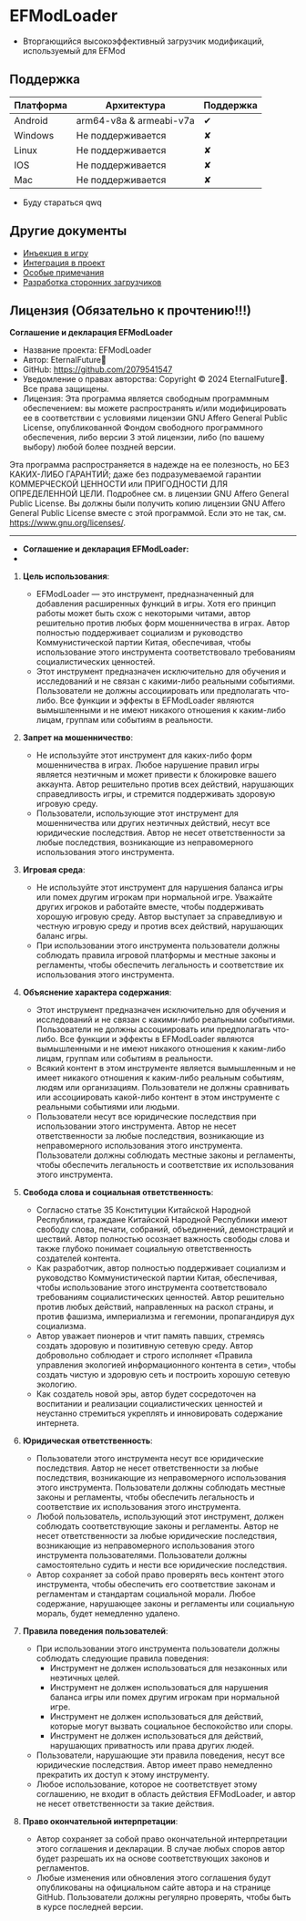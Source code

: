 # EFModLoader

* Вторгающийся высокоэффективный загрузчик модификаций, используемый для EFMod

## Поддержка

| Платформа | Архитектура                  | Поддержка |
| --------- | ---------------------------- | --------- |
| Android   | arm64-v8a & armeabi-v7a      | ✔        |
| Windows   | Не поддерживается            | ✘        |
| Linux     | Не поддерживается            | ✘        |
| IOS       | Не поддерживается            | ✘        |
| Mac       | Не поддерживается            | ✘        |

* Буду стараться qwq

## Другие документы

* [Инъекция в игру](заполнитель_игры)
* [Интеграция в проект](заполнитель_проекта)
* [Особые примечания](заполнитель_примечаний)
* [Разработка сторонних загрузчиков](заполнитель_загрузчика)

## Лицензия (Обязательно к прочтению!!!)

**Соглашение и декларация EFModLoader**

* Название проекта: EFModLoader
* Автор: EternalFuture゙
* GitHub: https://github.com/2079541547
* Уведомление о правах авторства: Copyright © 2024 EternalFuture゙. Все права защищены.
* Лицензия: Эта программа является свободным программным обеспечением: вы можете распространять и/или модифицировать ее в соответствии с условиями лицензии GNU Affero General Public License, опубликованной Фондом свободного программного обеспечения, либо версии 3 этой лицензии, либо (по вашему выбору) любой более поздней версии.

Эта программа распространяется в надежде на ее полезность, но БЕЗ КАКИХ-ЛИБО ГАРАНТИЙ; даже без подразумеваемой гарантии КОММЕРЧЕСКОЙ ЦЕННОСТИ или ПРИГОДНОСТИ ДЛЯ ОПРЕДЕЛЕННОЙ ЦЕЛИ. Подробнее см. в лицензии GNU Affero General Public License. Вы должны были получить копию лицензии GNU Affero General Public License вместе с этой программой. Если это не так, см. <https://www.gnu.org/licenses/>.

********************************************************************************
* **Соглашение и декларация EFModLoader:**
*
1. **Цель использования**:
   - EFModLoader — это инструмент, предназначенный для добавления расширенных функций в игры. Хотя его принцип работы может быть схож с некоторыми читами, автор решительно против любых форм мошенничества в играх. Автор полностью поддерживает социализм и руководство Коммунистической партии Китая, обеспечивая, чтобы использование этого инструмента соответствовало требованиям социалистических ценностей.
   - Этот инструмент предназначен исключительно для обучения и исследований и не связан с какими-либо реальными событиями. Пользователи не должны ассоциировать или предполагать что-либо. Все функции и эффекты в EFModLoader являются вымышленными и не имеют никакого отношения к каким-либо лицам, группам или событиям в реальности.

2. **Запрет на мошенничество**:
   - Не используйте этот инструмент для каких-либо форм мошенничества в играх. Любое нарушение правил игры является неэтичным и может привести к блокировке вашего аккаунта. Автор решительно против всех действий, нарушающих справедливость игры, и стремится поддерживать здоровую игровую среду.
   - Пользователи, использующие этот инструмент для мошенничества или других неэтичных действий, несут все юридические последствия. Автор не несет ответственности за любые последствия, возникающие из неправомерного использования этого инструмента.

3. **Игровая среда**:
   - Не используйте этот инструмент для нарушения баланса игры или помех другим игрокам при нормальной игре. Уважайте других игроков и работайте вместе, чтобы поддерживать хорошую игровую среду. Автор выступает за справедливую и честную игровую среду и против всех действий, нарушающих баланс игры.
   - При использовании этого инструмента пользователи должны соблюдать правила игровой платформы и местные законы и регламенты, чтобы обеспечить легальность и соответствие их использования этого инструмента.

4. **Объяснение характера содержания**:
   - Этот инструмент предназначен исключительно для обучения и исследований и не связан с какими-либо реальными событиями. Пользователи не должны ассоциировать или предполагать что-либо. Все функции и эффекты в EFModLoader являются вымышленными и не имеют никакого отношения к каким-либо лицам, группам или событиям в реальности.
   - Всякий контент в этом инструменте является вымышленным и не имеет никакого отношения к каким-либо реальным событиям, людям или организациям. Пользователи не должны сравнивать или ассоциировать какой-либо контент в этом инструменте с реальными событиями или людьми.
   - Пользователи несут все юридические последствия при использовании этого инструмента. Автор не несет ответственности за любые последствия, возникающие из неправомерного использования этого инструмента. Пользователи должны соблюдать местные законы и регламенты, чтобы обеспечить легальность и соответствие их использования этого инструмента.

5. **Свобода слова и социальная ответственность**:
   - Согласно статье 35 Конституции Китайской Народной Республики, граждане Китайской Народной Республики имеют свободу слова, печати, собраний, объединений, демонстраций и шествий. Автор полностью осознает важность свободы слова и также глубоко понимает социальную ответственность создателей контента.
   - Как разработчик, автор полностью поддерживает социализм и руководство Коммунистической партии Китая, обеспечивая, чтобы использование этого инструмента соответствовало требованиям социалистических ценностей. Автор решительно против любых действий, направленных на раскол страны, и против фашизма, империализма и гегемонии, пропагандируя дух социализма.
   - Автор уважает пионеров и чтит память павших, стремясь создать здоровую и позитивную сетевую среду. Автор добровольно соблюдает и строго исполняет «Правила управления экологией информационного контента в сети», чтобы создать чистую и здоровую сеть и построить хорошую сетевую экологию.
   - Как создатель новой эры, автор будет сосредоточен на воспитании и реализации социалистических ценностей и неустанно стремиться укреплять и инновировать содержание интернета.

6. **Юридическая ответственность**:
   - Пользователи этого инструмента несут все юридические последствия. Автор не несет ответственности за любые последствия, возникающие из неправомерного использования этого инструмента. Пользователи должны соблюдать местные законы и регламенты, чтобы обеспечить легальность и соответствие их использования этого инструмента.
   - Любой пользователь, использующий этот инструмент, должен соблюдать соответствующие законы и регламенты. Автор не несет ответственности за любые юридические последствия, возникающие из неправомерного использования этого инструмента пользователями. Пользователи должны самостоятельно судить и нести все юридические последствия.
   - Автор сохраняет за собой право проверять весь контент этого инструмента, чтобы обеспечить его соответствие законам и регламентам и стандартам социальной морали. Любое содержание, нарушающее законы и регламенты или социальную мораль, будет немедленно удалено.

7. **Правила поведения пользователей**:
   - При использовании этого инструмента пользователи должны соблюдать следующие правила поведения:
     - Инструмент не должен использоваться для незаконных или неэтичных целей.
     - Инструмент не должен использоваться для нарушения баланса игры или помех другим игрокам при нормальной игре.
     - Инструмент не должен использоваться для действий, которые могут вызвать социальное беспокойство или споры.
     - Инструмент не должен использоваться для действий, нарушающих приватность или права других людей.
   - Пользователи, нарушающие эти правила поведения, несут все юридические последствия. Автор имеет право немедленно прекратить их доступ к этому инструменту.
   - Любое использование, которое не соответствует этому соглашению, не входит в область действия EFModLoader, и автор не несет ответственности за такие действия.

8. **Право окончательной интерпретации**:
   - Автор сохраняет за собой право окончательной интерпретации этого соглашения и декларации. В случае любых споров автор будет разрешать их на основе соответствующих законов и регламентов.
   - Любые изменения или обновления этого соглашения будут опубликованы на официальном сайте автора и на странице GitHub. Пользователи должны регулярно проверять, чтобы быть в курсе последней версии.

